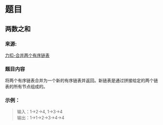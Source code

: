 # 题目

## 两数之和

### 来源:

[力扣-合并两个有序链表](https://leetcode-cn.com/problems/merge-two-sorted-lists)

### 题目内容

将两个有序链表合并为一个新的有序链表并返回。新链表是通过拼接给定的两个链表的所有节点组成的。 

### 示例：

> 输入：1->2->4, 1->3->4<br>
> 输出：1->1->2->3->4->4
